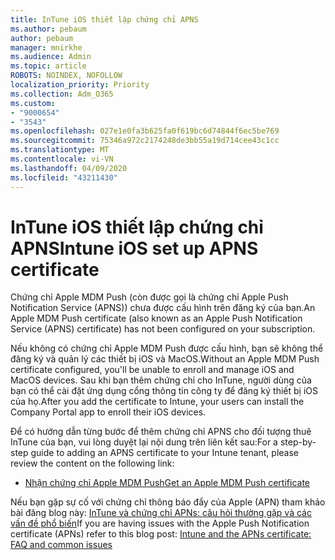 ```yaml
---
title: InTune iOS thiết lập chứng chỉ APNS
ms.author: pebaum
author: pebaum
manager: mnirkhe
ms.audience: Admin
ms.topic: article
ROBOTS: NOINDEX, NOFOLLOW
localization_priority: Priority
ms.collection: Adm_O365
ms.custom:
- "9000654"
- "3543"
ms.openlocfilehash: 027e1e0fa3b625fa0f619bc6d74844f6ec5be769
ms.sourcegitcommit: 75346a972c2174248de3bb55a19d714cee43c1cc
ms.translationtype: MT
ms.contentlocale: vi-VN
ms.lasthandoff: 04/09/2020
ms.locfileid: "43211430"
---
```

# <a name="intune-ios-set-up-apns-certificate"></a><span data-ttu-id="0f4c5-102">InTune iOS thiết lập chứng chỉ APNS</span><span class="sxs-lookup"><span data-stu-id="0f4c5-102">Intune iOS set up APNS certificate</span></span>

<span data-ttu-id="0f4c5-103">Chứng chỉ Apple MDM Push (còn được gọi là chứng chỉ Apple Push Notification Service (APNS)) chưa được cấu hình trên đăng ký của bạn.</span><span class="sxs-lookup"><span data-stu-id="0f4c5-103">An Apple MDM Push certificate (also known as an Apple Push Notification Service (APNS) certificate) has not been configured on your subscription.</span></span>

<span data-ttu-id="0f4c5-104">Nếu không có chứng chỉ Apple MDM Push được cấu hình, bạn sẽ không thể đăng ký và quản lý các thiết bị iOS và MacOS.</span><span class="sxs-lookup"><span data-stu-id="0f4c5-104">Without an Apple MDM Push certificate configured, you'll be unable to enroll and manage iOS and MacOS devices.</span></span> <span data-ttu-id="0f4c5-105">Sau khi bạn thêm chứng chỉ cho InTune, người dùng của bạn có thể cài đặt ứng dụng cổng thông tin công ty để đăng ký thiết bị iOS của họ.</span><span class="sxs-lookup"><span data-stu-id="0f4c5-105">After you add the certificate to Intune, your users can install the Company Portal app to enroll their iOS devices.</span></span>

<span data-ttu-id="0f4c5-106">Để có hướng dẫn từng bước để thêm chứng chỉ APNS cho đối tượng thuê InTune của bạn, vui lòng duyệt lại nội dung trên liên kết sau:</span><span class="sxs-lookup"><span data-stu-id="0f4c5-106">For a step-by-step guide to adding an APNS certificate to your Intune tenant, please review the content on the following link:</span></span>

- [<span data-ttu-id="0f4c5-107">Nhận chứng chỉ Apple MDM Push</span><span class="sxs-lookup"><span data-stu-id="0f4c5-107">Get an Apple MDM Push certificate</span></span>](https://docs.microsoft.com/mem/intune/enrollment/apple-mdm-push-certificate-get)

<span data-ttu-id="0f4c5-108">Nếu bạn gặp sự cố với chứng chỉ thông báo đẩy của Apple (APN) tham khảo bài đăng blog này: [InTune và chứng chỉ APNs: câu hỏi thường gặp và các vấn đề phổ biến](https://techcommunity.microsoft.com/t5/Intune-Customer-Success/Intune-and-the-APNs-certificate-FAQ-and-common-issues/ba-p/280121)</span><span class="sxs-lookup"><span data-stu-id="0f4c5-108">If you are having issues with the Apple Push Notification certificate (APNs) refer to this blog post: [Intune and the APNs certificate: FAQ and common issues](https://techcommunity.microsoft.com/t5/Intune-Customer-Success/Intune-and-the-APNs-certificate-FAQ-and-common-issues/ba-p/280121)</span></span>
